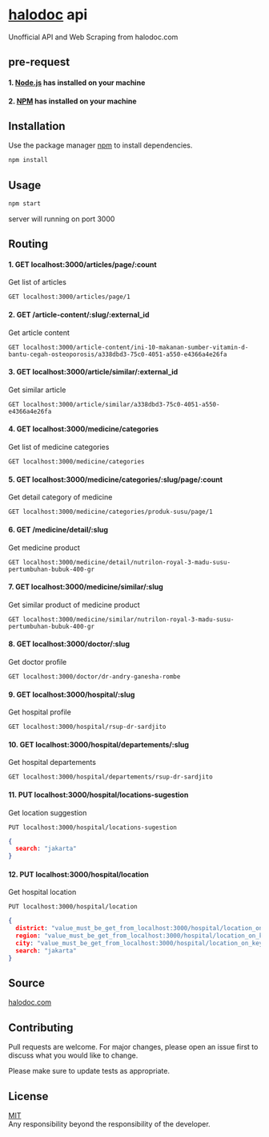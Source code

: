 # [halodoc](https://halodoc.com) api

Unofficial API and Web Scraping from halodoc.com

## pre-request

#### 1. [Node.js](https://nodejs.org/) has installed on your machine
#### 2. [NPM](https://npmjs.com/) has installed on your machine

## Installation

Use the package manager [npm](https://npmjs.com/) to install dependencies.

```bash
npm install
```

## Usage

```bash
npm start
```

server will running on port 3000

## Routing
#### 1. GET localhost:3000/articles/page/:count
Get list of articles
```url
GET localhost:3000/articles/page/1
```
#### 2. GET /article-content/:slug/:external_id
Get article content
```url
GET localhost:3000/article-content/ini-10-makanan-sumber-vitamin-d-bantu-cegah-osteoporosis/a338dbd3-75c0-4051-a550-e4366a4e26fa
```

#### 3. GET localhost:3000/article/similar/:external_id
Get similar article
```url
GET localhost:3000/article/similar/a338dbd3-75c0-4051-a550-e4366a4e26fa
```
#### 4. GET localhost:3000/medicine/categories
Get list of medicine categories
```url
GET localhost:3000/medicine/categories
```
#### 5. GET localhost:3000/medicine/categories/:slug/page/:count
Get detail category of medicine
```url
GET localhost:3000/medicine/categories/produk-susu/page/1
```
#### 6. GET /medicine/detail/:slug
Get medicine product
```url
GET localhost:3000/medicine/detail/nutrilon-royal-3-madu-susu-pertumbuhan-bubuk-400-gr
```
#### 7. GET localhost:3000/medicine/similar/:slug
Get similar product of medicine product
```url
GET localhost:3000/medicine/similar/nutrilon-royal-3-madu-susu-pertumbuhan-bubuk-400-gr
```
#### 8. GET localhost:3000/doctor/:slug
Get doctor profile
```url
GET localhost:3000/doctor/dr-andry-ganesha-rombe
```
#### 9. GET localhost:3000/hospital/:slug
Get hospital profile
```url
GET localhost:3000/hospital/rsup-dr-sardjito
```
#### 10. GET localhost:3000/hospital/departements/:slug
Get hospital departements
```url
GET localhost:3000/hospital/departements/rsup-dr-sardjito
```
#### 11. PUT localhost:3000/hospital/locations-sugestion
Get location suggestion
```url
PUT localhost:3000/hospital/locations-sugestion
```
```json
{
  search: "jakarta"
}
```
#### 12. PUT localhost:3000/hospital/location
Get hospital location
```url
PUT localhost:3000/hospital/location
```
```json
{
  district: "value_must_be_get_from_localhost:3000/hospital/location_on_key_district",
  region: "value_must_be_get_from_localhost:3000/hospital/location_on_key_region",
  city: "value_must_be_get_from_localhost:3000/hospital/location_on_key_city",
  search: "jakarta"
}
```

## Source
[halodoc.com](https://halodoc.com)

## Contributing
Pull requests are welcome. For major changes, please open an issue first to discuss what you would like to change.

Please make sure to update tests as appropriate.

## License
[MIT](https://choosealicense.com/licenses/mit/) \
Any responsibility beyond the responsibility of the developer.
